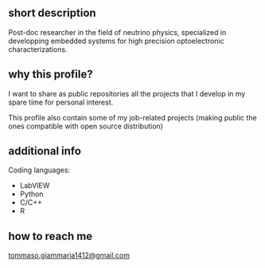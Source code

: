 ## short description

Post-doc researcher in the field of neutrino physics, specialized in developping embedded systems for high precision optoelectronic characterizations.

## why this profile?

I want to share as public repositories all the projects that I develop in my spare time for personal interest.

This profile also contain some of my job-related projects (making public the ones compatible with open source distribution)

## additional info
Coding languages: 
- LabVIEW
- Python
- C/C++
- R

## how to reach me
tommaso.giammaria1412@gmail.com
